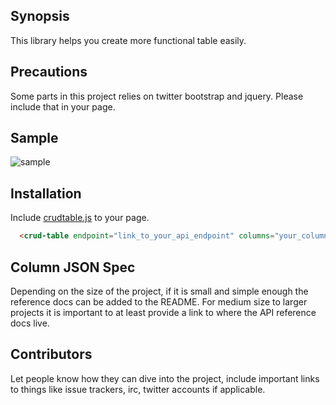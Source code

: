 ## Synopsis

This library helps you create more functional table easily.

## Precautions

Some parts in this project relies on twitter bootstrap and jquery. Please include that in your page.

## Sample

![sample](https://github.com/heruujoko/crudtable/blob/master/sample.gif)

## Installation

Include [crudtable.js](https://github.com/heruujoko/crudtable/blob/master/dist/crudtable.js) to your page.

```html
  <crud-table endpoint="link_to_your_api_endpoint" columns="your_column_json_spec"></crud-table>
```

## Column JSON Spec

Depending on the size of the project, if it is small and simple enough the reference docs can be added to the README. For medium size to larger projects it is important to at least provide a link to where the API reference docs live.

## Contributors

Let people know how they can dive into the project, include important links to things like issue trackers, irc, twitter accounts if applicable.
